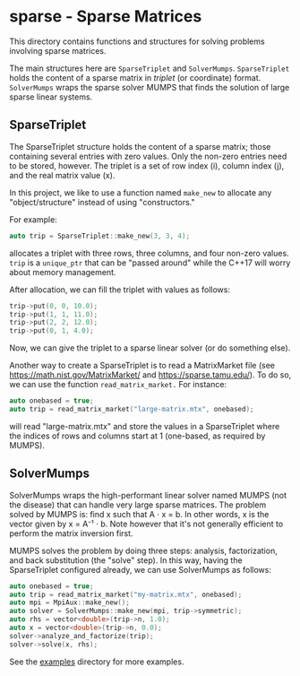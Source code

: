# sparse - Sparse Matrices

This directory contains functions and structures for solving problems involving sparse matrices.

The main structures here are `SparseTriplet` and `SolverMumps`. `SparseTriplet` holds the content of a sparse matrix in _triplet_ (or coordinate) format. `SolverMumps` wraps the sparse solver MUMPS that finds the solution of large sparse linear systems.

## SparseTriplet

The SparseTriplet structure holds the content of a sparse matrix; those containing several entries with zero values. Only the non-zero entries need to be stored, however. The triplet is a set of row index (i), column index (j), and the real matrix value (x).

In this project, we like to use a function named `make_new` to allocate any "object/structure" instead of using "constructors."

For example:

```c++
auto trip = SparseTriplet::make_new(3, 3, 4);
```

allocates a triplet with three rows, three columns, and four non-zero values. `trip` is a `unique_ptr` that can be "passed around" while the C++17 will worry about memory management.

After allocation, we can fill the triplet with values as follows:

```c++
trip->put(0, 0, 10.0);
trip->put(1, 1, 11.0);
trip->put(2, 2, 12.0);
trip->put(0, 1, 4.0);
```

Now, we can give the triplet to a sparse linear solver (or do something else).

Another way to create a SparseTriplet is to read a MatrixMarket file (see https://math.nist.gov/MatrixMarket/ and https://sparse.tamu.edu/). To do so, we can use the function `read_matrix_market.` For instance:

```c++
auto onebased = true;
auto trip = read_matrix_market("large-matrix.mtx", onebased);
```

will read "large-matrix.mtx" and store the values in a SparseTriplet where the indices of rows and columns start at 1 (one-based, as required by MUMPS).

## SolverMumps

SolverMumps wraps the high-performant linear solver named MUMPS (not the disease) that can handle very large sparse matrices. The problem solved by MUMPS is: find x such that A ⋅ x = b. In other words, x is the vector given by x = A⁻¹ ⋅ b. Note however that it's not generally efficient to perform the matrix inversion first.

MUMPS solves the problem by doing three steps: analysis, factorization, and back substitution (the "solve" step). In this way, having the SparseTriplet configured already, we can use SolverMumps as follows:

```c++
auto onebased = true;
auto trip = read_matrix_market("my-matrix.mtx", onebased);
auto mpi = MpiAux::make_new();
auto solver = SolverMumps::make_new(mpi, trip->symmetric);
auto rhs = vector<double>(trip->n, 1.0);
auto x = vector<double>(trip->n, 0.0);
solver->analyze_and_factorize(trip);
solver->solve(x, rhs);
```

See the [examples](https://github.com/cpmech/laclib/tree/main/examples) directory for more examples.
